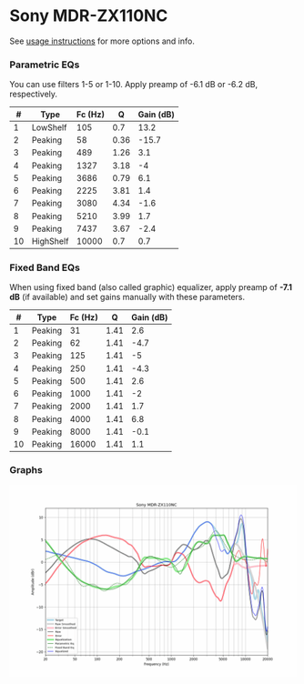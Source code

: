 # Sony MDR-ZX110NC
See [usage instructions](https://github.com/jaakkopasanen/AutoEq#usage) for more options and info.

### Parametric EQs
You can use filters 1-5 or 1-10. Apply preamp of -6.1 dB or -6.2 dB, respectively.

|   # | Type      |   Fc (Hz) |    Q |   Gain (dB) |
|-----|-----------|-----------|------|-------------|
|   1 | LowShelf  |       105 | 0.7  |        13.2 |
|   2 | Peaking   |        58 | 0.36 |       -15.7 |
|   3 | Peaking   |       489 | 1.26 |         3.1 |
|   4 | Peaking   |      1327 | 3.18 |        -4   |
|   5 | Peaking   |      3686 | 0.79 |         6.1 |
|   6 | Peaking   |      2225 | 3.81 |         1.4 |
|   7 | Peaking   |      3080 | 4.34 |        -1.6 |
|   8 | Peaking   |      5210 | 3.99 |         1.7 |
|   9 | Peaking   |      7437 | 3.67 |        -2.4 |
|  10 | HighShelf |     10000 | 0.7  |         0.7 |

### Fixed Band EQs
When using fixed band (also called graphic) equalizer, apply preamp of **-7.1 dB** (if available) and set gains manually with these parameters.

|   # | Type    |   Fc (Hz) |    Q |   Gain (dB) |
|-----|---------|-----------|------|-------------|
|   1 | Peaking |        31 | 1.41 |         2.6 |
|   2 | Peaking |        62 | 1.41 |        -4.7 |
|   3 | Peaking |       125 | 1.41 |        -5   |
|   4 | Peaking |       250 | 1.41 |        -4.3 |
|   5 | Peaking |       500 | 1.41 |         2.6 |
|   6 | Peaking |      1000 | 1.41 |        -2   |
|   7 | Peaking |      2000 | 1.41 |         1.7 |
|   8 | Peaking |      4000 | 1.41 |         6.8 |
|   9 | Peaking |      8000 | 1.41 |        -0.1 |
|  10 | Peaking |     16000 | 1.41 |         1.1 |

### Graphs
![](./Sony%20MDR-ZX110NC.png)
